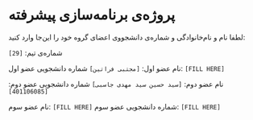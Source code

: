 # پروژه‌ی برنامه‌سازی پیشرفته
لطفا نام و نام‌خانوادگی و شماره‌ی دانشجووی اعضای گروه خود را این‌جا وارد کنید:

شماره‌ی تیم: `[29]`

نام عضو اول: `[مجتبی فراتین]`
شماره دانشجویی عضو اول: `[FILL HERE]`

نام عضو دوم: `[سید حسین سید مهدی جاسبی]`
شماره دانشجویی عضو دوم: `[401106085]`

نام عضو سوم: `[FILL HERE]`
شماره دانشجویی عضو سوم: `[FILL HERE]`
